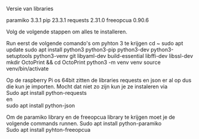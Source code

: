 Versie van libraries  

paramiko           	3.3.1 
pip                	23.3.1 
requests           	2.31.0 
freeopcua	0.90.6   

Volg de volgende stappen om alles te installeren. 

Run eerst de volgende comando's om pyhton 3 te krijgen 
	cd ~ 
	sudo apt update 
	sudo apt install python3 python3-pip python3-dev python3-setuptools python3-venv git libyaml-dev build-essential libffi-dev libssl-dev 
	mkdir OctoPrint && cd OctoPrint 
	python3 -m venv venv 
	source venv/bin/activate 

Op de raspberry Pi os 64bit zitten de libraries requests en json er al op dus die kun je importen. Mocht dat niet zo zijn kun je ze instaleren via  
	Sudo apt install python-requests	
	 en  
	sudo apt install python-json  

Om de paramiko library en de freeopcua library te krijgen moet je de volgende commands runnen. 
	Sudo apt install python-paramiko   
	Sudo apt install pyhton-freeopcua 

 

 

 
